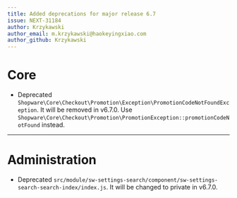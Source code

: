 ```yaml
---
title: Added deprecations for major release 6.7
issue: NEXT-31184
author: Krzykawski
author_email: m.krzykawski@haokeyingxiao.com
author_github: Krzykawski
---
```

# Core
* Deprecated `Shopware\Core\Checkout\Promotion\Exception\PromotionCodeNotFoundException`. It will be removed in v6.7.0. Use `Shopware\Core\Checkout\Promotion\PromotionException::promotionCodeNotFound` instead.
___
# Administration
* Deprecated `src/module/sw-settings-search/component/sw-settings-search-search-index/index.js`. It will be changed to private in v6.7.0.
